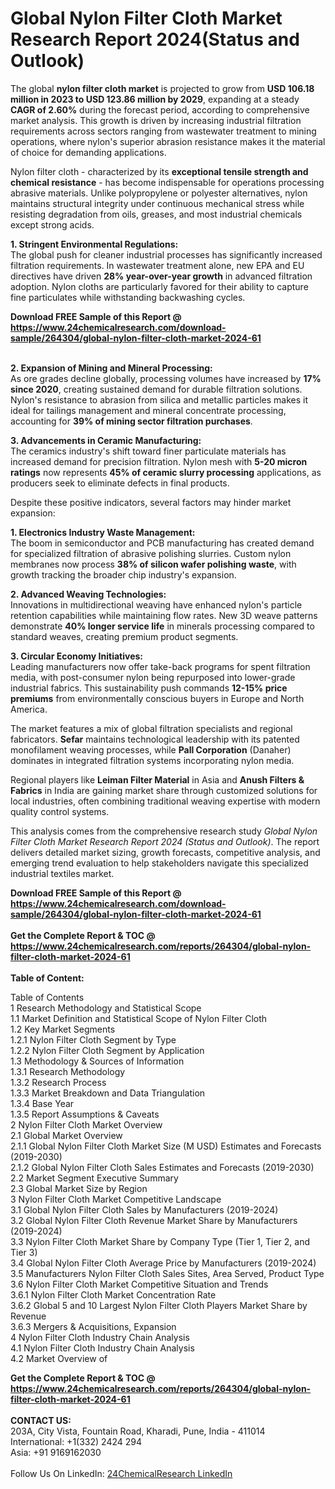 <h1>Global Nylon Filter Cloth Market Research Report 2024(Status and Outlook)</h1><p>The global <strong>nylon filter cloth market</strong> is projected to grow from <strong>USD 106.18 million in 2023 to USD 123.86 million by 2029</strong>, expanding at a steady <strong>CAGR of 2.60%</strong> during the forecast period, according to comprehensive market analysis. This growth is driven by increasing industrial filtration requirements across sectors ranging from wastewater treatment to mining operations, where nylon's superior abrasion resistance makes it the material of choice for demanding applications.</p><p>Nylon filter cloth - characterized by its <strong>exceptional tensile strength and chemical resistance</strong> - has become indispensable for operations processing abrasive materials. Unlike polypropylene or polyester alternatives, nylon maintains structural integrity under continuous mechanical stress while resisting degradation from oils, greases, and most industrial chemicals except strong acids.</p><p><strong>1. Stringent Environmental Regulations:</strong><br>
The global push for cleaner industrial processes has significantly increased filtration requirements. In wastewater treatment alone, new EPA and EU directives have driven <strong>28% year-over-year growth</strong> in advanced filtration adoption. Nylon cloths are particularly favored for their ability to capture fine particulates while withstanding backwashing cycles.</p><div><b>Download FREE Sample of this Report @ 
            <a href="https://www.24chemicalresearch.com/download-sample/264304/global-nylon-filter-cloth-market-2024-61">
            https://www.24chemicalresearch.com/download-sample/264304/global-nylon-filter-cloth-market-2024-61</a></b></div><br><p><strong>2. Expansion of Mining and Mineral Processing:</strong><br>
As ore grades decline globally, processing volumes have increased by <strong>17% since 2020</strong>, creating sustained demand for durable filtration solutions. Nylon's resistance to abrasion from silica and metallic particles makes it ideal for tailings management and mineral concentrate processing, accounting for <strong>39% of mining sector filtration purchases</strong>.</p><p><strong>3. Advancements in Ceramic Manufacturing:</strong><br>
The ceramics industry's shift toward finer particulate materials has increased demand for precision filtration. Nylon mesh with <strong>5-20 micron ratings</strong> now represents <strong>45% of ceramic slurry processing</strong> applications, as producers seek to eliminate defects in final products.</p><p>Despite these positive indicators, several factors may hinder market expansion:</p><p><strong>1. Electronics Industry Waste Management:</strong><br>
The boom in semiconductor and PCB manufacturing has created demand for specialized filtration of abrasive polishing slurries. Custom nylon membranes now process <strong>38% of silicon wafer polishing waste</strong>, with growth tracking the broader chip industry's expansion.</p><p><strong>2. Advanced Weaving Technologies:</strong><br>
Innovations in multidirectional weaving have enhanced nylon's particle retention capabilities while maintaining flow rates. New 3D weave patterns demonstrate <strong>40% longer service life</strong> in minerals processing compared to standard weaves, creating premium product segments.</p><p><strong>3. Circular Economy Initiatives:</strong><br>
Leading manufacturers now offer take-back programs for spent filtration media, with post-consumer nylon being repurposed into lower-grade industrial fabrics. This sustainability push commands <strong>12-15% price premiums</strong> from environmentally conscious buyers in Europe and North America.</p><p>The market features a mix of global filtration specialists and regional fabricators. <strong>Sefar</strong> maintains technological leadership with its patented monofilament weaving processes, while <strong>Pall Corporation</strong> (Danaher) dominates in integrated filtration systems incorporating nylon media.</p><p>Regional players like <strong>Leiman Filter Material</strong> in Asia and <strong>Anush Filters &amp; Fabrics</strong> in India are gaining market share through customized solutions for local industries, often combining traditional weaving expertise with modern quality control systems.</p><p>This analysis comes from the comprehensive research study <em>Global Nylon Filter Cloth Market Research Report 2024 (Status and Outlook)</em>. The report delivers detailed market sizing, growth forecasts, competitive analysis, and emerging trend evaluation to help stakeholders navigate this specialized industrial textiles market.</p><div><b>Download FREE Sample of this Report @ 
            <a href="https://www.24chemicalresearch.com/download-sample/264304/global-nylon-filter-cloth-market-2024-61">
            https://www.24chemicalresearch.com/download-sample/264304/global-nylon-filter-cloth-market-2024-61</a></b></div><br><div><b>Get the Complete Report & TOC @ 
            <a href="https://www.24chemicalresearch.com/reports/264304/global-nylon-filter-cloth-market-2024-61">
            https://www.24chemicalresearch.com/reports/264304/global-nylon-filter-cloth-market-2024-61</a></b></div><br>
            <b>Table of Content:</b><p>Table of Contents<br />
1 Research Methodology and Statistical Scope<br />
1.1 Market Definition and Statistical Scope of Nylon Filter Cloth<br />
1.2 Key Market Segments<br />
1.2.1 Nylon Filter Cloth Segment by Type<br />
1.2.2 Nylon Filter Cloth Segment by Application<br />
1.3 Methodology & Sources of Information<br />
1.3.1 Research Methodology<br />
1.3.2 Research Process<br />
1.3.3 Market Breakdown and Data Triangulation<br />
1.3.4 Base Year<br />
1.3.5 Report Assumptions & Caveats<br />
2 Nylon Filter Cloth Market Overview<br />
2.1 Global Market Overview<br />
2.1.1 Global Nylon Filter Cloth Market Size (M USD) Estimates and Forecasts (2019-2030)<br />
2.1.2 Global Nylon Filter Cloth Sales Estimates and Forecasts (2019-2030)<br />
2.2 Market Segment Executive Summary<br />
2.3 Global Market Size by Region<br />
3 Nylon Filter Cloth Market Competitive Landscape<br />
3.1 Global Nylon Filter Cloth Sales by Manufacturers (2019-2024)<br />
3.2 Global Nylon Filter Cloth Revenue Market Share by Manufacturers (2019-2024)<br />
3.3 Nylon Filter Cloth Market Share by Company Type (Tier 1, Tier 2, and Tier 3)<br />
3.4 Global Nylon Filter Cloth Average Price by Manufacturers (2019-2024)<br />
3.5 Manufacturers Nylon Filter Cloth Sales Sites, Area Served, Product Type<br />
3.6 Nylon Filter Cloth Market Competitive Situation and Trends<br />
3.6.1 Nylon Filter Cloth Market Concentration Rate<br />
3.6.2 Global 5 and 10 Largest Nylon Filter Cloth Players Market Share by Revenue<br />
3.6.3 Mergers & Acquisitions, Expansion<br />
4 Nylon Filter Cloth Industry Chain Analysis<br />
4.1 Nylon Filter Cloth Industry Chain Analysis<br />
4.2 Market Overview of</p><div><b>Get the Complete Report & TOC @ 
            <a href="https://www.24chemicalresearch.com/reports/264304/global-nylon-filter-cloth-market-2024-61">
            https://www.24chemicalresearch.com/reports/264304/global-nylon-filter-cloth-market-2024-61</a></b></div><br><b>CONTACT US:</b><br>
            203A, City Vista, Fountain Road, Kharadi, Pune, India - 411014<br>
            International: +1(332) 2424 294<br>
            Asia: +91 9169162030 <br><br>
            Follow Us On LinkedIn: <a href="https://www.linkedin.com/company/24chemicalresearch/">24ChemicalResearch LinkedIn</a>